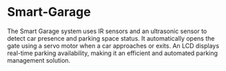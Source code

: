 # Smart-Garage
The Smart Garage system uses IR sensors and an ultrasonic sensor to detect car presence and parking space status. It automatically opens the gate using a servo motor when a car approaches or exits. An LCD displays real-time parking availability, making it an efficient and automated parking management solution.
